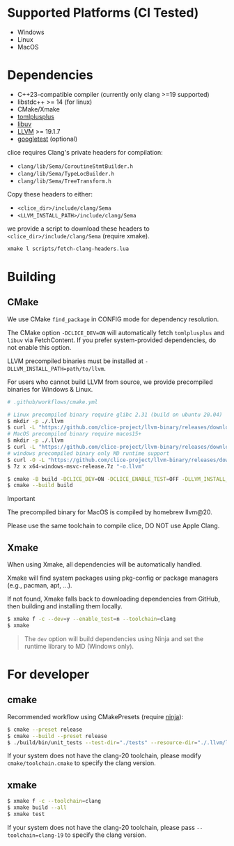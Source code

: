 # Supported Platforms (CI Tested)

- Windows
- Linux
- MacOS

# Dependencies

- C++23-compatible compiler (currently only clang >=19 supported)
- libstdc++ >= 14 (for linux)
- CMake/Xmake
- [tomlplusplus](https://github.com/marzer/tomlplusplus)
- [libuv](https://github.com/libuv/libuv)
- [LLVM](https://github.com/llvm/llvm-project) >= 19.1.7
- [googletest](https://github.com/google/googletest) (optional)

clice requires Clang's private headers for compilation:

- `clang/lib/Sema/CoroutineStmtBuilder.h`
- `clang/lib/Sema/TypeLocBuilder.h` 
- `clang/lib/Sema/TreeTransform.h`

Copy these headers to either:
- `<clice_dir>/include/clang/Sema` 
- `<LLVM_INSTALL_PATH>/include/clang/Sema`

we provide a script to download these headers to `<clice_dir>/include/clang/Sema` (require xmake).
```bash
xmake l scripts/fetch-clang-headers.lua
```

# Building

## CMake

We use CMake `find_package` in CONFIG mode for dependency resolution.

The CMake option `-DCLICE_DEV=ON` will automatically fetch `tomlplusplus` and `libuv` via FetchContent. If you prefer system-provided dependencies, do not enable this option.

LLVM precompiled binaries must be installed at `-DLLVM_INSTALL_PATH=path/to/llvm`.

For users who cannot build LLVM from source, we provide precompiled binaries for Windows & Linux.

```bash
# .github/workflows/cmake.yml

# Linux precompiled binary require glibc 2.31 (build on ubuntu 20.04)
$ mkdir -p ./.llvm
$ curl -L "https://github.com/clice-project/llvm-binary/releases/download/20.0.0/x86_64-linux-gnu-release.tar.xz" | tar -xJ -C ./.llvm
# MacOS precompiled binary require macos15+
$ mkdir -p ./.llvm
$ curl -L "https://github.com/clice-project/llvm-binary/releases/download/20.1.5/arm64-macosx-apple-release.tar.xz" | tar -xJ -C ./.llvm
# windows precompiled binary only MD runtime support
$ curl -O -L "https://github.com/clice-project/llvm-binary/releases/download/20.0.0/x64-windows-msvc-release.7z"
$ 7z x x64-windows-msvc-release.7z "-o.llvm"
```

```bash
$ cmake -B build -DCLICE_DEV=ON -DCLICE_ENABLE_TEST=OFF -DLLVM_INSTALL_PATH=.llvm
$ cmake --build build
```

> [!IMPORTANT]
>
> The precompiled binary for MacOS is compiled by homebrew llvm@20.
>
> Please use the same toolchain to compile clice, DO NOT use Apple Clang.

## Xmake

When using Xmake, all dependencies will be automatically handled.

Xmake will find system packages using pkg-config or package managers (e.g., pacman, apt, ...).

If not found, Xmake falls back to downloading dependencies from GitHub, then building and installing them locally.

```bash
$ xmake f -c --dev=y --enable_test=n --toolchain=clang
$ xmake
```

> The `dev` option will build dependencies using Ninja and set the runtime library to MD (Windows only).

# For developer

## cmake

Recommended workflow using CMakePresets (require [ninja](https://github.com/ninja-build/ninja)):
```bash
$ cmake --preset release
$ cmake --build --preset release
$ ./build/bin/unit_tests --test-dir="./tests" --resource-dir="./.llvm/lib/clang/20"
```

If your system does not have the clang-20 toolchain, please modify `cmake/toolchain.cmake` to specify the clang version.

## xmake

```bash
$ xmake f -c --toolchain=clang
$ xmake build --all
$ xmake test
```

If your system does not have the clang-20 toolchain, please pass `--toolchain=clang-19` to specify the clang version.
